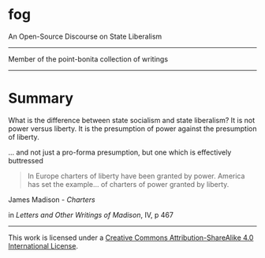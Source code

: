 # fog
An Open-Source Discourse on State Liberalism

---

Member of the point-bonita collection of writings 

---

# Summary

What is the difference between state socialism and state liberalism? It is not power versus liberty. It is the presumption of power against the presumption of liberty.

... and not just a pro-forma presumption, but one which is effectively buttressed

>In Europe charters of liberty have been granted by power. America has set the example... of charters of power granted by liberty.

James Madison - *Charters*

in *Letters and Other Writings of Madison*, IV, p 467

---

This work is licensed under a [Creative Commons Attribution-ShareAlike 4.0 International License](https://creativecommons.org/licenses/by-sa/4.0/).
